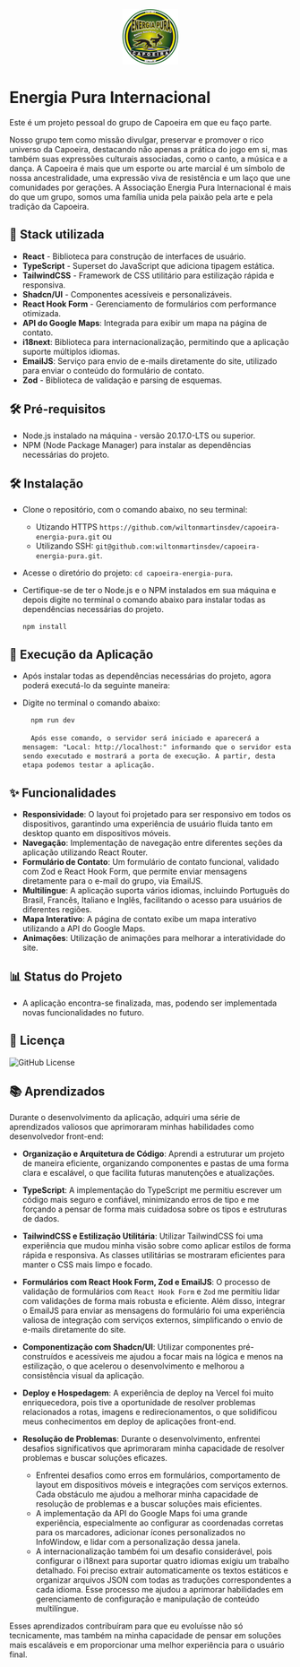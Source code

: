 

<p align="center">
  <img src="src/assets/logoReadme.png" alt="Logo" />
</p>

# Energia Pura Internacional

Este é um projeto pessoal do grupo de Capoeira em que eu faço parte. 

Nosso grupo tem como missão divulgar, preservar e promover o rico universo da Capoeira, destacando não apenas a prática do jogo em si, mas também suas expressões culturais associadas, como o canto, a música e a dança. A Capoeira é mais que um esporte ou arte marcial é um símbolo de nossa ancestralidade, uma expressão viva de resistência e um laço que une comunidades por gerações. A Associação Energia Pura Internacional é mais do que um grupo, somos uma família unida pela paixão pela arte e pela tradição da Capoeira.


## 🎨 Stack utilizada

- **React** - Biblioteca para construção de interfaces de usuário.
- **TypeScript** - Superset do JavaScript que adiciona tipagem estática.
- **TailwindCSS** - Framework de CSS utilitário para estilização rápida e responsiva.
- **Shadcn/UI** - Componentes acessíveis e personalizáveis.
- **React Hook Form** - Gerenciamento de formulários com performance otimizada.
- **API do Google Maps**: Integrada para exibir um mapa na página de contato.
- **i18next**: Biblioteca para internacionalização, permitindo que a aplicação suporte múltiplos idiomas.
- **EmailJS**: Serviço para envio de e-mails diretamente do site, utilizado para enviar o conteúdo do formulário de contato.
- **Zod** - Biblioteca de validação e parsing de esquemas.


## 🛠️ Pré-requisitos

-   Node.js instalado na máquina - versão 20.17.0-LTS ou superior.
-   NPM (Node Package Manager) para instalar as dependências necessárias do projeto.

## 🛠️ Instalação

- Clone o repositório, com o comando abaixo, no seu terminal:
  - Utizando HTTPS `https://github.com/wiltonmartinsdev/capoeira-energia-pura.git` ou
  - Utilizando SSH: `git@github.com:wiltonmartinsdev/capoeira-energia-pura.git`.
- Acesse o diretório do projeto: `cd capoeira-energia-pura`.
- Certifique-se de ter o Node.js e o NPM instalados em sua máquina e depois digite no terminal o comando abaixo para instalar todas as dependências necessárias do projeto.

      npm install
    
## 🚀 Execução da Aplicação

-   Após instalar todas as dependências necessárias do projeto, agora poderá executá-lo da seguinte maneira:
-   Digite no terminal o comando abaixo:

          npm run dev

          Após esse comando, o servidor será iniciado e aparecerá a mensagem: "Local: http://localhost:" informando que o servidor esta sendo executado e mostrará a porta de execução. A partir, desta etapa podemos testar a aplicação.
## ✨ Funcionalidades

- **Responsividade**: O layout foi projetado para ser responsivo em todos os dispositivos, garantindo uma experiência de usuário fluida tanto em desktop quanto em dispositivos móveis.
- **Navegação**: Implementação de navegação entre diferentes seções da aplicação utilizando React Router.
- **Formulário de Contato**: Um formulário de contato funcional, validado com Zod e React Hook Form, que permite enviar mensagens diretamente para o e-mail do grupo, via EmailJS.
- **Multilíngue**: A aplicação suporta vários idiomas, incluindo Português do Brasil, Francês, Italiano e Inglês, facilitando o acesso para usuários de diferentes regiões.
- **Mapa Interativo**: A página de contato exibe um mapa interativo utilizando a API do Google Maps.
- **Animações**: Utilização de animações para melhorar a interatividade do site.



## 📊 Status do Projeto

-  A aplicação encontra-se finalizada, mas, podendo ser implementada novas funcionalidades no futuro.

## 📄 Licença

![GitHub License](https://img.shields.io/github/license/wiltonmartinsdev/my-portfolio)


## 📚 Aprendizados

Durante o desenvolvimento da aplicação, adquiri uma série de aprendizados valiosos que aprimoraram minhas habilidades como desenvolvedor front-end:

- **Organização e Arquitetura de Código**: Aprendi a estruturar um projeto de maneira eficiente, organizando componentes e pastas de uma forma clara e escalável, o que facilita futuras manutenções e atualizações.

- **TypeScript**: A implementação do TypeScript me permitiu escrever um código mais seguro e confiável, minimizando erros de tipo e me forçando a pensar de forma mais cuidadosa sobre os tipos e estruturas de dados.

- **TailwindCSS e Estilização Utilitária**: Utilizar TailwindCSS foi uma experiência que mudou minha visão sobre como aplicar estilos de forma rápida e responsiva. As classes utilitárias se mostraram eficientes para manter o CSS mais limpo e focado.

- **Formulários com React Hook Form, Zod e EmailJS**: O processo de validação de formulários com `React Hook Form` e `Zod` me permitiu lidar com validações de forma mais robusta e eficiente. Além disso, integrar o EmailJS para enviar as mensagens do formulário foi uma experiência valiosa de integração com serviços externos, simplificando o envio de e-mails diretamente do site.

- **Componentização com Shadcn/UI**: Utilizar componentes pré-construídos e acessíveis me ajudou a focar mais na lógica e menos na estilização, o que acelerou o desenvolvimento e melhorou a consistência visual da aplicação.

- **Deploy e Hospedagem**: A experiência de deploy na Vercel foi muito enriquecedora, pois tive a oportunidade de resolver problemas relacionados a rotas, imagens e redirecionamentos, o que solidificou meus conhecimentos em deploy de aplicações front-end.

- **Resolução de Problemas**: Durante o desenvolvimento, enfrentei desafios significativos que aprimoraram minha capacidade de resolver problemas e buscar soluções eficazes. 
  - Enfrentei desafios como erros em formulários, comportamento de layout em dispositivos móveis e integrações com serviços externos. Cada obstáculo me ajudou a melhorar minha capacidade de resolução de problemas e a buscar soluções mais eficientes.
  - A implementação da API do Google Maps foi uma grande experiência, especialmente ao configurar as coordenadas corretas para os marcadores, adicionar ícones personalizados no InfoWindow, e lidar com a personalização dessa janela.
  - A internacionalização também foi um desafio considerável, pois configurar o i18next para suportar quatro idiomas exigiu um trabalho detalhado. Foi preciso extrair automaticamente os textos estáticos e organizar arquivos JSON com todas as traduções correspondentes a cada idioma. Esse processo me ajudou a aprimorar habilidades em gerenciamento de configuração e manipulação de conteúdo multilíngue.

Esses aprendizados contribuíram para que eu evoluísse não só tecnicamente, mas também na minha capacidade de pensar em soluções mais escaláveis e em proporcionar uma melhor experiência para o usuário final.
